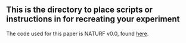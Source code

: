 ## This is the directory to place scripts or instructions in for recreating your experiment 
The code used for this paper is NATURF v0.0, found [here](https://doi.org/10.11578/dc.20220803.4).
